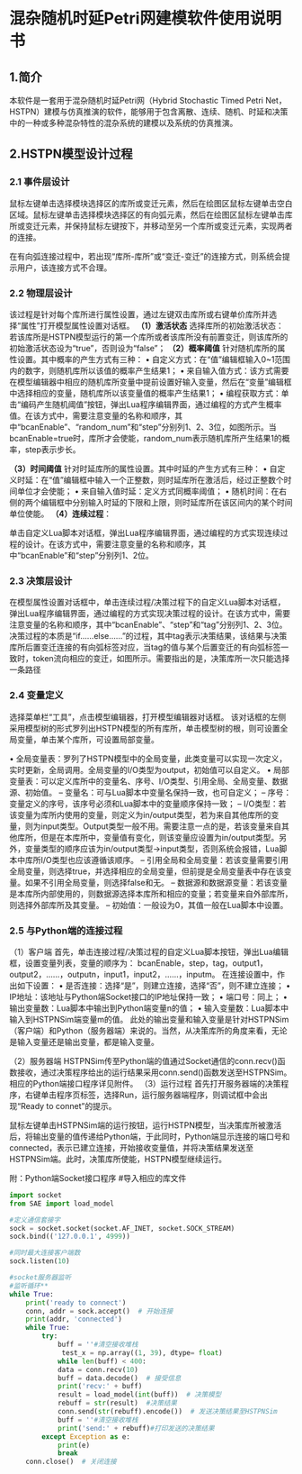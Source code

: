 # 混杂随机时延Petri网建模软件使用说明书

## 1.简介

本软件是一套用于混杂随机时延Petri网（Hybrid Stochastic Timed Petri Net，HSTPN）建模与仿真推演的软件，能够用于包含离散、连续、随机、时延和决策中的一种或多种混杂特性的混杂系统的建模以及系统的仿真推演。

## 2.HSTPN模型设计过程

### 2.1 事件层设计

鼠标左键单击选择模块选择区的库所或变迁元素，然后在绘图区鼠标左键单击空白区域。鼠标左键单击选择模块选择区的有向弧元素，然后在绘图区鼠标左键单击库所或变迁元素，并保持鼠标左键按下，并移动至另一个库所或变迁元素，实现两者的连接。

在有向弧连接过程中，若出现“库所-库所”或“变迁-变迁”的连接方式，则系统会提示用户，该连接方式不合理。

### 2.2 物理层设计

该过程是针对每个库所进行属性设置，通过左键双击库所或右键单价库所并选择“属性”打开模型属性设置对话框。
**（1）激活状态**
选择库所的初始激活状态：
若该库所是HSTPN模型运行的第一个库所或者该库所没有前置变迁，则该库所的初始激活状态设为“true”，否则设为“false”；
**（2）概率阈值**
针对随机库所的属性设置。其中概率的产生方式有三种：
•	自定义方式：在“值”编辑框输入0~1范围内的数字，则随机库所以该值的概率产生结果1；
•	来自输入值方式：该方式需要在模型编辑器中相应的随机库所变量中提前设置好输入变量，然后在“变量”编辑框中选择相应的变量，随机库所以该变量值的概率产生结果1；
•	编程获取方式：单击“编码产生随机阈值”按钮，弹出Lua程序编辑界面，通过编程的方式产生概率值。在该方式中，需要注意变量的名称和顺序，其中“bcanEnable”、“random_num”和“step”分别列1、2、3位，如图所示。当bcanEnable=true时，库所才会使能，random_num表示随机库所产生结果1的概率，step表示步长。

**（3）时间阈值**
针对时延库所的属性设置。其中时延的产生方式有三种：
•	自定义时延：在“值”编辑框中输入一个正整数，则时延库所在激活后，经过正整数个时间单位才会使能；
•	来自输入值时延：定义方式同概率阈值；
•	随机时间：在右侧的两个编辑框中分别输入时延的下限和上限，则时延库所在该区间内的某个时间单位使能。
**（4）连续过程**：

单击自定义Lua脚本对话框，弹出Lua程序编辑界面，通过编程的方式实现连续过程的设计。在该方式中，需要注意变量的名称和顺序，其中“bcanEnable”和“step”分别列1、2位。

### 2.3 决策层设计

在模型属性设置对话框中，单击连续过程/决策过程下的自定义Lua脚本对话框，弹出Lua程序编辑界面，通过编程的方式实现决策过程的设计。在该方式中，需要注意变量的名称和顺序，其中“bcanEnable”、“step”和“tag”分别列1、2、3位。决策过程的本质是“if……else……”的过程，其中tag表示决策结果，该结果与决策库所后置变迁连接的有向弧标签对应，当tag的值与某个后置变迁的有向弧标签一致时，token流向相应的变迁，如图所示。需要指出的是，决策库所一次只能选择一条路径

### 2.4 变量定义

选择菜单栏“工具”，点击模型编辑器，打开模型编辑器对话框。
该对话框的左侧采用模型树的形式罗列出HSTPN模型的所有库所，单击模型树的根，则可设置全局变量，单击某个库所，可设置局部变量。

•	全局变量表：罗列了HSTPN模型中的全局变量，此类变量可以实现一次定义，实时更新，全局调用。全局变量的I/O类型为output，初始值可以自定义。
•	局部变量表：可以定义库所中的变量名、序号、I/O类型、引用全局、全局变量、数据源、初始值。
–	变量名：可与Lua脚本中变量名保持一致，也可自定义；
–	序号：变量定义的序号，该序号必须和Lua脚本中的变量顺序保持一致；
–	I/O类型：若该变量为库所内使用的变量，则定义为in/output类型，若为来自其他库所的变量，则为input类型。Output类型一般不用。需要注意一点的是，若该变量来自其他库所，但是在本库所中，变量值有变化，则该变量应设置为in/output类型。另外，变量类型的顺序应该为in/output类型→input类型，否则系统会报错，Lua脚本中库所I/O类型也应该遵循该顺序。
–	引用全局和全局变量：若该变量需要引用全局变量，则选择true，并选择相应的全局变量，但前提是全局变量表中存在该变量。如果不引用全局变量，则选择false和无。
–	数据源和数据源变量：若该变量是本库所内部使用的，则数据源选择本库所和相应的变量；若变量来自外部库所，则选择外部库所及其变量。
–	初始值：一般设为0，其值一般在Lua脚本中设置。

### 2.5 与Python端的连接过程

（1）客户端
首先，单击连接过程/决策过程的自定义Lua脚本按钮，弹出Lua编辑框，设置变量列表，变量的顺序为：
bcanEnable，step，tag，output1，output2，……，outputn，input1，input2，……，inputm。
在连接设置中，作出如下设置：
•	是否连接：选择“是”，则建立连接，选择“否”，则不建立连接；
•	IP地址：该地址与Python端Socket接口的IP地址保持一致；
•	端口号：同上；
•	输出变量数：Lua脚本中输出到Python端变量n的值；
•	输入变量数：Lua脚本中输入到HSTPNSim端变量m的值。
此处的输出变量和输入变量是针对HSTPNSim（客户端）和Python（服务器端）来说的。当然，从决策库所的角度来看，无论是输入变量还是输出变量，都是输入变量。

（2）服务器端
HSTPNSim传至Python端的值通过Socket通信的conn.recv()函数接收，通过决策程序给出的运行结果采用conn.send()函数发送至HSTPNSim。相应的Python端接口程序详见附件。
（3）运行过程
首先打开服务器端的决策程序，右键单击程序页标签，选择Run，运行服务器端程序，则调试框中会出现“Ready to connet”的提示。

鼠标左键单击HSTPNSim端的运行按钮，运行HSTPN模型，当决策库所被激活后，将输出变量的值传递给Python端，于此同时，Python端显示连接的端口号和connected，表示已建立连接，开始接收变量值，并将决策结果发送至HSTPNSim端。此时，决策库所使能，HSTPN模型继续运行。

附：Python端Socket接口程序
#导入相应的库文件

```python
import socket
from SAE import load_model

#定义通信套接字
sock = socket.socket(socket.AF_INET, socket.SOCK_STREAM)
sock.bind(('127.0.0.1', 4999))

#同时最大连接客户端数
sock.listen(10)

#socket服务器监听
#监听循环**
while True:
    print('ready to connect')
    conn, addr = sock.accept()  # 开始连接
    print(addr, 'connected')
    while True:
        try:
            buff = ''#清空接收堆栈
             test_x = np.array((1, 39), dtype= float)
            while len(buff) < 400:
            data = conn.recv(10)
            buff = data.decode()  # 接受信息
            print('recv:' + buff)
            result = load_model(int(buff))  # 决策模型 
            rebuff = str(result)  #决策结果
            conn.send(str(rebuff).encode())  # 发送决策结果至HSTPNSim
            buff = ''#清空接收堆栈
            print('send:' + rebuff)#打印发送的决策结果
        except Exception as e:
            print(e)
            break
    conn.close()  # 关闭连接
```


